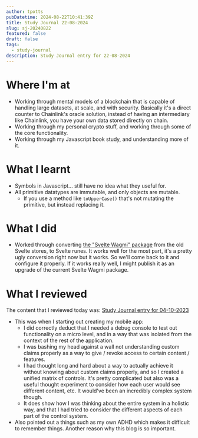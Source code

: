 ```yaml
---
author: tpotts
pubDatetime: 2024-08-22T10:41:39Z
title: Study Journal 22-08-2024
slug: sj-20240822
featured: false
draft: false
tags:
  - study-journal
description: Study Journal entry for 22-08-2024
---
```


# Where I'm at

- Working through mental models of a blockchain that is capable of handling large datasets, at scale, and with security. Basically it's a direct counter to Chainlink's oracle solution, instead of having an intermediary like Chainlink, you have your own data stored directly on chain.
- Working through my personal crypto stuff, and working through some of the core functionality.
- Working through my Javascript book study, and understanding more of it.

# What I learnt

- Symbols in Javascript... still have no idea what they useful for.
- All primitive datatypes are immutable, and only objects are mutable.
  - If you use a method like `toUpperCase()` that's not mutating the primitive, but instead replacing it.

# What I did

- Worked through converting [the "Svelte Wagmi" package](https://github.com/softwarecurator/svelte-wagmi) from the old Svelte stores, to Svelte runes. It works well for the most part, it's a pretty ugly conversion right now but it works. So we'll come back to it and configure it properly. If it works really well, I might publish it as an upgrade of the current Svelte Wagmi package.

# What I reviewed

The content that I reviewed today was: [Study Journal entry for 04-10-2023](./sj-20231004.md)

- This was when I starting out creating my mobile app:
  - I did correctly deduct that I needed a debug console to test out functionality on a micro level, and in a way that was isolated from the context of the rest of the application.
  - I was bashing my head against a wall not understanding custom claims properly as a way to give / revoke access to certain content / features.
  - I had thought long and hard about a way to actually achieve it without knowing about custom claims properly, and so I created a unified matrix of controls. It's pretty complicated but also was a useful thought experiment to consider how each user would see different content, etc. It would've been an incredibly complex system though.
  - It does show how I was thinking about the entire system in a holistic way, and that I had tried to consider the different aspects of each part of the control system.
- Also pointed out a things such as my own ADHD which makes it difficult to remember things. Another reason why this blog is so important.
